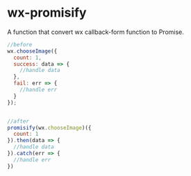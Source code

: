 # wx-promisify
A function that convert wx callback-form function to Promise.

```javascript
//before
wx.chooseImage({
  count: 1,
  success: data => {
    //handle data
  },
  fail: err => {
    //handle err
  }
});


//after
promisify(wx.chooseImage)({
  count: 1
}).then(data => {
  //handle data
}).catch(err => {
  //handle err
})
```
